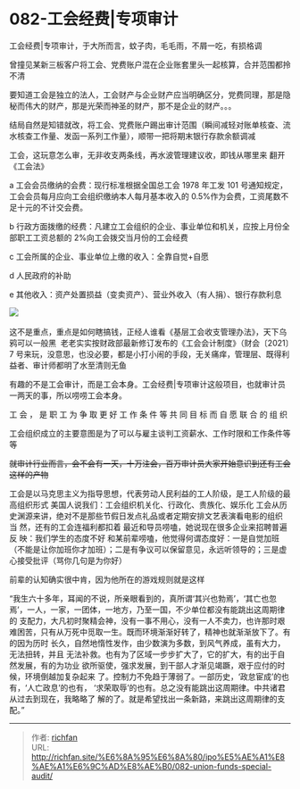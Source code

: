 # 082-工会经费|专项审计

工会经费|专项审计，于大所而言，蚊子肉，毛毛雨，不屑一吃，有损格调

曾撞见某新三板客户将工会、党费账户混在企业账套里头一起核算，合并范围都拎不清

要知道工会是独立的法人，工会财产与企业财产应当明确区分，党费同理，那是隐秘而伟大的财产，那是光荣而神圣的财产，那不是企业的财产。。。

结局自然是知错就改，将工会、党费账户踢出审计范围（瞬间减轻对账单核查、流水核查工作量、发函一系列工作量），顺带一把将期末银行存款余额调减

工会，这玩意怎么审，无非收支两条线，再水波管理建议收，即钱从哪里来 翻开《工会法》

a 工会会员缴纳的会费：现行标准根据全国总工会 1978 年工发 101 号通知规定，工会会员每月应向工会组织缴纳本人每月基本收入的 0.5%作为会费，工资尾数不足十元的不计交会费。

b 行政方面拨缴的经费：凡建立工会组织的企业、事业单位和机关，应按上月份全部职工工资总额的 2%向工会拨交当月份的工会经费

c 工会所属的企业、事业单位上缴的收入：全靠自觉+自愿

d 人民政府的补助

e 其他收入：资产处置损益（变卖资产）、营业外收入（有人捐）、银行存款利息

![](https://cdn.staticaly.com/gh/richffan/img@main/obsidian/IPO/082-工会经费-专项审计_1.webp) 

这不是重点，重点是如何瞎搞钱，正经人谁看《基层工会收支管理办法》，天下乌鸦可以一般黑  老老实实按财政部最新修订发布的《工会会计制度》（财会〔2021〕7 号来玩，没意思，也没必要，都是小打小闹的手段，无关痛痒，管理层、既得利益者、审计师都明了水至清则无鱼

有趣的不是工会审计，而是工会本身。工会经费|专项审计这般项目，也就审计员一两天的事，所以唠唠工会本身。

工 会 ， 是 职 工 为 争 取 更 好 工 作 条 件 等 共 同 目 标 而 自 愿 联 合 的 组 织

工会组织成立的主要意图是为了可以与雇主谈判工资薪水、工作时限和工作条件等等

~~就审计行业而言，会不会有一天，十万注会，百万审计员大家开始意识到还有工会这样的产物~~

工会是以马克思主义为指导思想，代表劳动人民利益的工人阶级，是工人阶级的最高组织形式 美国人说我们：工会组织机关化、行政化、贵族化、娱乐化 工会从历史渊源来讲，绝对不是那些节假日发点礼品或者定期安排文艺表演看电影的组织 当 然，还有的工会连福利都扣着 最近和导员唠嗑，她说现在很多企业来招聘普遍反 映：我们学生的态度不好 和某前辈唠嗑，他觉得何谓态度好：一是自觉加班（不能是让你加班你才加班）；二是有争议可以保留意见，永远听领导的；三是虚心接受批评（骂你几句是为你好）

前辈的认知确实很中肯，因为他所在的游戏规则就是这样

“我生六十多年，耳闻的不说，所亲眼看到的，真所谓‘其兴也勃焉’，‘其亡也忽 焉’，一人，一家，一团体，一地方，乃至一国，不少单位都没有能跳出这周期律的 支配力，大凡初时聚精会神，没有一事不用心，没有一人不卖力，也许那时艰难困苦，只有从万死中觅取一生。既而环境渐渐好转了，精神也就渐渐放下了。有的因为历时 长久，自然地惰性发作，由少数演为多数，到风气养成，虽有大力，无法扭转，并且 无法补救。也有为了区域一步步扩大了，它的扩大，有的出于自然发展，有的为功业 欲所驱使，强求发展，到干部人才渐见竭蹶，艰于应付的时候，环境倒越加复杂起来 了。控制力不免趋于薄弱了。一部历史，‘政怠宦成’的也有，‘人亡政息’的也有， ‘求荣取辱’的也有。总之没有能跳出这周期律。中共诸君从过去到现在，我略略了 解的了。就是希望找出一条新路，来跳出这周期律的支配。”

---

> 作者: [richfan](https://richfan.site/)  
> URL: http://richfan.site/%E6%8A%95%E6%8A%80/ipo%E5%AE%A1%E8%AE%A1%E6%9C%AD%E8%AE%B0/082-union-funds-special-audit/  

